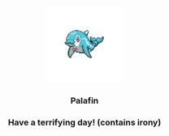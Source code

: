 <p align="center">
    <img src="https://raw.githubusercontent.com/PokeAPI/sprites/master/sprites/pokemon/964.png" width="150" height="150">
</p>
<h3 align="center"> <b>Palafin</b></h3>
<h3 align="center">Have a terrifying day! (contains irony)</h3>
